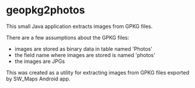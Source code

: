 # geopkg2photos

This small Java application extracts images from GPKG files.

There are a few assumptions about the GPKG files:
* images are stored as binary data in table named 'Photos'
* the field name where images are stored is named 'photos'
* the images are JPGs

This was created as a utility for extracting images from GPKG files exported by SW_Maps Android app.
